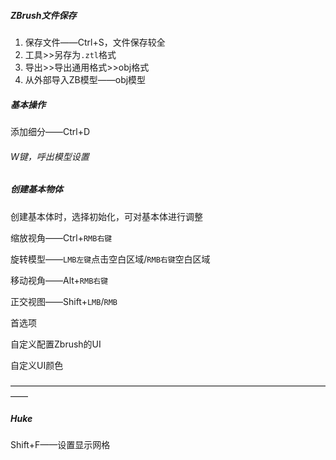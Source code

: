 ##### ZBrush文件保存

1. 保存文件——Ctrl+S，文件保存较全
2. 工具>>另存为`.ztl`格式
3. 导出>>导出通用格式>>obj格式
4. 从外部导入ZB模型——obj模型

##### 基本操作

添加细分——Ctrl+D

###### W键，呼出模型设置

##### 创建基本物体

创建基本体时，选择初始化，可对基本体进行调整

> 

缩放视角——Ctrl+`RMB右键`

旋转模型——`LMB左键`点击空白区域/`RMB右键`空白区域

移动视角——Alt+`RMB右键`

正交视图——Shift+`LMB`/`RMB`

首选项

自定义配置Zbrush的UI

自定义UI颜色

——————————————————————————————————————

##### Huke

Shift+F——设置显示网格